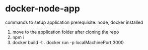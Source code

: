 # docker-node-app
commands to setup application
prerequisite: node, docker installed
1. move to the application folder after cloning the repo
2. npm i
3. docker build -t <docker-tag-name> .
docker run -p localMachinePort:3000 <imageName>
